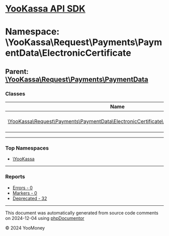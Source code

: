 # [YooKassa API SDK](../home.md)

# Namespace: \YooKassa\Request\Payments\PaymentData\ElectronicCertificate

## Parent: [\YooKassa\Request\Payments\PaymentData](../namespaces/yookassa-request-payments-paymentdata.md)

### Classes

| Name | Summary |
| ---- | ------- |
| [\YooKassa\Request\Payments\PaymentData\ElectronicCertificate\ElectronicCertificateArticle](../classes/YooKassa-Request-Payments-PaymentData-ElectronicCertificate-ElectronicCertificateArticle.md) | Класс, представляющий модель ElectronicCertificateArticle. |

---

### Top Namespaces

* [\YooKassa](../namespaces/yookassa.md)

---

### Reports
* [Errors - 0](../reports/errors.md)
* [Markers - 0](../reports/markers.md)
* [Deprecated - 32](../reports/deprecated.md)

---

This document was automatically generated from source code comments on 2024-12-04 using [phpDocumentor](http://www.phpdoc.org/)

&copy; 2024 YooMoney